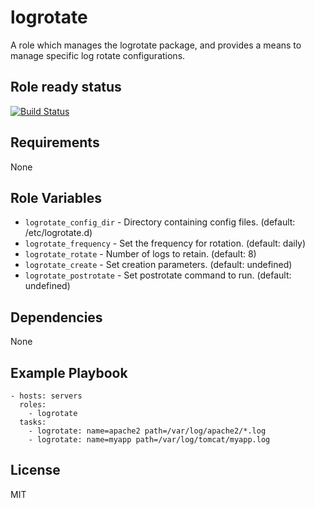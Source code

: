 logrotate
=========

A role which manages the logrotate package, and provides a means to manage specific log rotate configurations.

Role ready status
-----------------

[![Build Status](https://travis-ci.org/retr0h/ansible-logrotate.png?branch=master)](https://travis-ci.org/retr0h/ansible-logstash)

Requirements
------------

None

Role Variables
--------------

* `logrotate_config_dir` - Directory containing config files.
                           (default: /etc/logrotate.d)
* `logrotate_frequency` - Set the frequency for rotation. (default: daily)
* `logrotate_rotate` - Number of logs to retain. (default: 8)
* `logrotate_create` - Set creation parameters. (default: undefined)
* `logrotate_postrotate` - Set postrotate command to run. (default: undefined)

Dependencies
------------

None

Example Playbook
----------------

    - hosts: servers
      roles:
        - logrotate
      tasks:
        - logrotate: name=apache2 path=/var/log/apache2/*.log
        - logrotate: name=myapp path=/var/log/tomcat/myapp.log

License
-------

MIT
